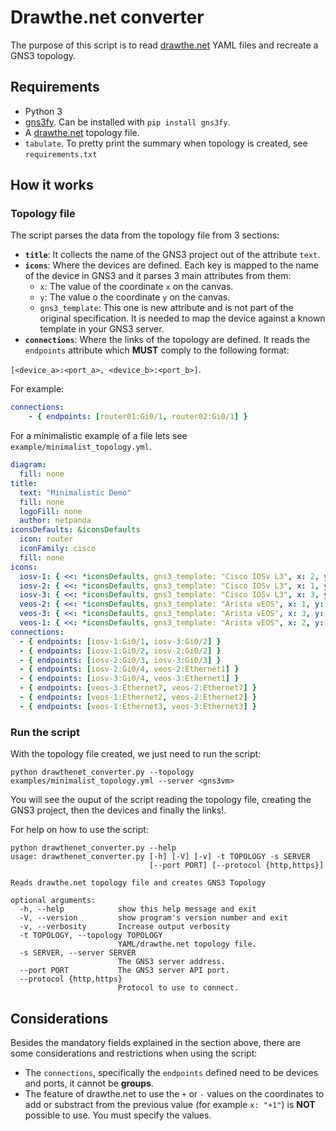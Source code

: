 # Drawthe.net converter

The purpose of this script is to read [drawthe.net](http://go.drawthe.net/) YAML files and recreate a GNS3 topology.

## Requirements

- Python 3
- [gns3fy](https://github.com/davidban77/gns3fy). Can be installed with `pip install gns3fy`.
- A [drawthe.net](http://go.drawthe.net/) topology file.
- `tabulate`. To pretty print the summary when topology is created, see `requirements.txt`

## How it works

### Topology file

The script parses the data from the topology file from 3 sections:

- **`title`**: It collects the name of the GNS3 project out of the attribute `text`.
- **`icons`**: Where the devices are defined. Each key is mapped to the name of the device in GNS3 and it parses 3 main attributes from them:
  - `x`: The value of the coordinate `x` on the canvas.
  - `y`: The value o the coordinate `y` on the canvas.
  - `gns3_template`: This one is new attribute and is not part of the original specification. It is needed to map the device against a known template in your GNS3 server.
- **`connections`**: Where the links of the topology are defined. It reads the `endpoints` attribute which **MUST** comply to the following format:

`[<device_a>:<port_a>, <device_b>:<port_b>]`.

For example:

```yaml
connections:
    - { endpoints: [router01:Gi0/1, router02:Gi0/1] }
```

For a minimalistic example of a file lets see `example/minimalist_topology.yml`.

```yaml
diagram:
  fill: none
title:
  text: "Minimalistic Demo"
  fill: none
  logoFill: none
  author: netpanda
iconsDefaults: &iconsDefaults
  icon: router
  iconFamily: cisco
  fill: none
icons:
  iosv-1: { <<: *iconsDefaults, gns3_template: "Cisco IOSv L3", x: 2, y: 8 }
  iosv-2: { <<: *iconsDefaults, gns3_template: "Cisco IOSv L3", x: 1, y: 7 }
  iosv-3: { <<: *iconsDefaults, gns3_template: "Cisco IOSv L3", x: 3, y: 7 }
  veos-2: { <<: *iconsDefaults, gns3_template: "Arista vEOS", x: 1, y: 5}
  veos-3: { <<: *iconsDefaults, gns3_template: "Arista vEOS", x: 3, y: 5}
  veos-1: { <<: *iconsDefaults, gns3_template: "Arista vEOS", x: 2, y: 4}
connections:
  - { endpoints: [iosv-1:Gi0/1, iosv-3:Gi0/2] }
  - { endpoints: [iosv-1:Gi0/2, iosv-2:Gi0/2] }
  - { endpoints: [iosv-2:Gi0/3, iosv-3:Gi0/3] }
  - { endpoints: [iosv-2:Gi0/4, veos-2:Ethernet1] }
  - { endpoints: [iosv-3:Gi0/4, veos-3:Ethernet1] }
  - { endpoints: [veos-3:Ethernet7, veos-2:Ethernet7] }
  - { endpoints: [veos-1:Ethernet2, veos-2:Ethernet2] }
  - { endpoints: [veos-1:Ethernet3, veos-3:Ethernet3] }
```

### Run the script

With the topology file created, we just need to run the script:

```shell
python drawthenet_converter.py --topology examples/minimalist_topology.yml --server <gns3vm>
```

You will see the ouput of the script reading the topology file, creating the GNS3 project, then the devices and finally the links!.

For help on how to use the script:

```shell
python drawthenet_converter.py --help
usage: drawthenet_converter.py [-h] [-V] [-v] -t TOPOLOGY -s SERVER
                               [--port PORT] [--protocol {http,https}]

Reads drawthe.net topology file and creates GNS3 Topology

optional arguments:
  -h, --help            show this help message and exit
  -V, --version         show program's version number and exit
  -v, --verbosity       Increase output verbosity
  -t TOPOLOGY, --topology TOPOLOGY
                        YAML/drawthe.net topology file.
  -s SERVER, --server SERVER
                        The GNS3 server address.
  --port PORT           The GNS3 server API port.
  --protocol {http,https}
                        Protocol to use to connect.
```

## Considerations

Besides the mandatory fields explained in the section above, there are some considerations and restrictions when using the script:

- The `connections`, specifically the `endpoints` defined need to be devices and ports, it cannot be **groups**.
- The feature of drawthe.net to use the `+` or `-` values on the coordinates to add or substract from the previous value (for example `x: "+1"`) is **NOT** possible to use. You must specify the values.
